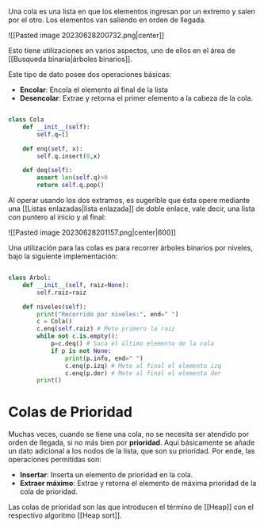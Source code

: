 
Una cola es una lista en que los elementos ingresan por un extremo y salen por el otro. Los elementos van saliendo en orden de llegada. 

![[Pasted image 20230628200732.png|center]]

Esto tiene utilizaciones en varios aspectos, uno de ellos en el área de [[Busqueda binaria|árboles binarios]]. 

Este tipo de dato posee dos operaciones básicas: 

- **Encolar**: Encola el elemento al final de la lista 
- **Desencolar**: Extrae y retorna el primer elemento a la cabeza de la cola. 

```python 

class Cola
	def __init__(self):
		self.q=[]

	def enq(self, x):
		self.q.insert(0,x)

	def deq(self):
		assert len(self.q)>0
		return self.q.pop()

```

Al operar usando los dos extramos, es sugerible que ésta opere mediante una [[Listas enlazadas|lista enlazada]] de doble enlace, vale decir, una lista con puntero al inicio y al final: 

![[Pasted image 20230628201157.png|center|600]]


Una utilización para las colas es para recorrer árboles binarios por niveles,  bajo la siguiente implementación: 

```python 

class Arbol: 
	def __init__(self, raiz=None):
		self.raiz=raiz

	def niveles(self):
		print("Recorrido por niveles:", end=" ")
		c = Cola()
		c.enq(self.raiz) # Mete primero la raiz
		while not c.is.empty():
			p=c.deq() # Saca el último elemento de la cola
			if p is not None:
				print(p.info, end=" ")
				c.enq(p.izq) # Mete al final el elemento izq
				c.enq(p.der) # Mete al final el elemento der
		print()

```

# Colas de Prioridad 

Muchas veces, cuando se tiene una cola, no se necesita ser atendido por orden de llegada, si no más bien por **prioridad**. Aquí básicamente se añade un dato adicional a los nodos de la lista, que son su prioridad. Por ende, las operaciones permitidas son: 

- **Insertar**: Inserta un elemento de prioridad en la cola. 
- **Extraer máximo**: Extrae y retorna el elemento de máxima prioridad de la cola de prioridad. 

Las colas de prioridad son las que introducen el término de [[Heap]] con el respectivo algoritmo [[Heap sort]]. 